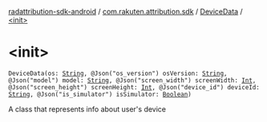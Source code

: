 [radattribution-sdk-android](../../index.md) / [com.rakuten.attribution.sdk](../index.md) / [DeviceData](index.md) / [&lt;init&gt;](./-init-.md)

# &lt;init&gt;

`DeviceData(os: `[`String`](https://kotlinlang.org/api/latest/jvm/stdlib/kotlin/-string/index.html)`, @Json("os_version") osVersion: `[`String`](https://kotlinlang.org/api/latest/jvm/stdlib/kotlin/-string/index.html)`, @Json("model") model: `[`String`](https://kotlinlang.org/api/latest/jvm/stdlib/kotlin/-string/index.html)`, @Json("screen_width") screenWidth: `[`Int`](https://kotlinlang.org/api/latest/jvm/stdlib/kotlin/-int/index.html)`, @Json("screen_height") screenHeight: `[`Int`](https://kotlinlang.org/api/latest/jvm/stdlib/kotlin/-int/index.html)`, @Json("device_id") deviceId: `[`String`](https://kotlinlang.org/api/latest/jvm/stdlib/kotlin/-string/index.html)`, @Json("is_simulator") isSimulator: `[`Boolean`](https://kotlinlang.org/api/latest/jvm/stdlib/kotlin/-boolean/index.html)`)`

A class that represents info about user's device

